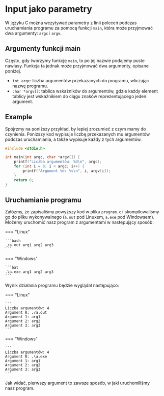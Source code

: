 # Input jako parametry

W języku C można wczytywać parametry z linii poleceń podczas uruchamiania programu za pomocą funkcji `main`, która może przyjmować dwa argumenty: `argc` i `argv`.

## Argumenty funkcji main

Często, gdy tworzymy funkcję `main`, to po jej nazwie podajemy puste nawiasy. Funkcja ta jednak może przyjmować dwa argumenty, opisane poniżej.

- `int argc`: liczba argumentów przekazanych do programu, wliczając nazwę programu.
- `char *argv[]`: tablica wskaźników do argumentów, gdzie każdy element tablicy jest wskaźnikiem do ciągu znaków reprezentującego jeden argument.

## Example

Spójrzmy na poniższy przykład, by lepiej zrozumieć z czym mamy do czynienia. Poniższy kod wypisuje liczbę przekazanych mu argumentów podczas uruchamiania, a także wypisuje każdy z tych argumentów.

```c
#include <stdio.h>

int main(int argc, char *argv[]) {
    printf("Liczba argumentów: %d\n", argc);
    for (int i = 0; i < argc; i++) {
        printf("Argument %d: %s\n", i, argv[i]);
    }
    return 0;
}
```

## Uruchamianie programu

Załóżmy, że zapisaliśmy powyższy kod w pliku `program.c` i skompilowaliśmy go do pliku wykonywalnego (`a.out` pod Linuxem, `a.exe` pod Windowsem). Możemy uruchomić nasz program z argumentami w następujący sposób:

=== "Linux"

    ```bash
    ./a.out arg1 arg2 arg3
    ```

=== "Windows"

    ```bat
    .\a.exe arg1 arg2 arg3
    ```

Wynik działania programu będzie wyglądał następująco:

=== "Linux"

    ```
    Liczba argumentów: 4
    Argument 0: ./a.out
    Argument 1: arg1
    Argument 2: arg2
    Argument 3: arg3
    ```

=== "Windows"

    ```
    Liczba argumentów: 4
    Argument 0: .\a.exe
    Argument 1: arg1
    Argument 2: arg2
    Argument 3: arg3
    ```

Jak widać, pierwszy argument to zawsze sposób, w jaki uruchomiliśmy nasz program.
